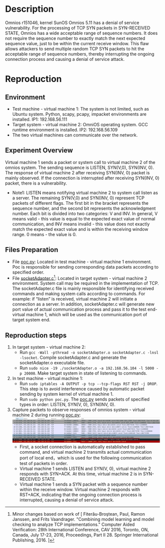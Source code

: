 # Description
Omnios r151046, kernel SunOS Omnios 5.11 has a denial of service vulnerability. For the processing of TCP SYN packets in SYN-RECEIVED STATE, Omnios has a wide acceptable range of sequence numbers. It does not require the sequence number to exactly match the next expected sequence value, just to be within the current receive window. This flaw allows attackers to send multiple random TCP SYN packets to hit the acceptable range of sequence numbers, thereby interrupting the ongoing connection process and causing a denial of service attack.

# Reproduction
## Environment
* Test machine - virtual machine 1: The system is not limited, such as Ubuntu system. Python, scapy, pcapy, impacket environments are installed. IP1: 192.168.56.111 
* Target system - virtual machine 2: OmniOS operating system. GCC runtime environment is installed. IP2: 192.168.56.109
* The two virtual machines can communicate over the network.

## Experiment Overview
Virtual machine 1 sends a packet or system call to virtual machine 2 of the omnios system. The sending sequence is LISTEN, SYN(V,0), SYN(INV, 0). The response of virtual machine 2 after receiving SYN(INV, 0) packet is mainly observed. If the connection is interrupted after receiving SYN(INV, 0) packet, there is a vulnerability. 
* Note1: LISTEN means notifying virtual machine 2 to system call listen as a server. The remaining SYN(V,0) and SYN(INV, 0) represent TCP packets of different flags. The first bit in the bracket represents the sequence number, and the second bit represents the acknowledgment number. Each bit is divided into two categories: V and INV. ​​In general​​, V means valid - this value is equal to the expected exact value of normal communication, and INV means invalid - this value does not exactly match the expected exact value and is within the receiving window range. 0 means - the value is 0.

## Files Preparation
* File [poc.py](https://github.com/zq-star/TCP-Vuln-Report/blob/master/Omnios-r151046-5.11/tcp-syn-in-syn-received/poc.py): Located in test machine - virtual machine 1 environment. Poc is responsible for sending corresponding data packets according to specified order. 
* File [socketAdapter.c](https://github.com/zq-star/TCP-Vuln-Report/blob/master/Omnios-r151046-5.11/SutAdapter/socketAdapter.c)[^socketAdapterCode]: Located in target system - virtual machine 2 environment. System call may be required in the implementation of TCP. The socketAdapter.c file is mainly responsible for identifying received commands and making system calls according to commands. For example: if “listen” is received, virtual machine 2 will initiate a connection as a server. In addition, socketAdapter.c will generate new port value of actual communication process and pass it to the test end-virtual machine 1, which will be used as the communication port of target system end.

## Reproduction steps
1. In target system - virtual machine 2:
   * Run `gcc -Wall -pthread -o socketAdapter.o socketAdapter.c -lnsl -lsocket`. Compile socketAdapter.c and generate the socketAdapter.o executable file. 
   * Run `sudo nice -19 ./socketAdapter.o -a 192.168.56.104 -l 5000 -p 20000`. Make target system in state of listening to commands.
2. In test machine - virtual machine 1:
   * Run `sudo iptables -A OUTPUT -p tcp --tcp-flags RST RST -j DROP`. This step is to avoid interference caused by automatic packet sending by system kernel of virtual machine 1.
   * Run `sudo python poc.py`. The [poc.py](https://github.com/zq-star/TCP-Vuln-Report/blob/master/Omnios-r151046-5.11/tcp-syn-in-syn-received/poc.py) sends packets of specified types in order: LISTEN, SYN(V, 0), SYN(INV, 0).
3. Capture packets to observe responses of omnios system - virtual machine 2 during running [poc.py](https://github.com/zq-star/TCP-Vuln-Report/blob/master/Omnios-r151046-5.11/tcp-syn-in-syn-received/poc.py):
![packets](https://github.com/zq-star/TCP-Vuln-Report/blob/master/Omnios-r151046-5.11/pictures/tcp-syn-in-syn-received-1.png)
   * First, a socket connection is automatically established to pass command, and virtual machine 2 transmits actual communication port of local end，which is used for the following communication test of packets in order.
   * Virtual machine 1 sends LISTEN and SYN(V, 0), virtual machine 2 responds with SYN+ACK. At this time, virtual machine 2 is in SYN-RECEIVED STATE.
   * Virtual machine 1 sends a SYN packet with a sequence number within the receive window. Virtual machine 2 responds with RST+ACK, indicating that the ongoing connection process is interrupted, causing a denial of service attack.
  
[^socketAdapterCode]: Minor changes based on work of [ Fiterău-Broştean, Paul, Ramon Janssen, and Frits Vaandrager. "Combining model learning and model checking to analyze TCP implementations." Computer Aided Verification: 28th International Conference, CAV 2016, Toronto, ON, Canada, July 17-23, 2016, Proceedings, Part II 28. Springer International Publishing, 2016. ]


